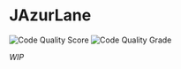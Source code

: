 # JAzurLane
![Code Quality Score](https://www.code-inspector.com/project/12493/score/svg)
![Code Quality Grade](https://www.code-inspector.com/project/12493/status/svg)
 
*WIP*